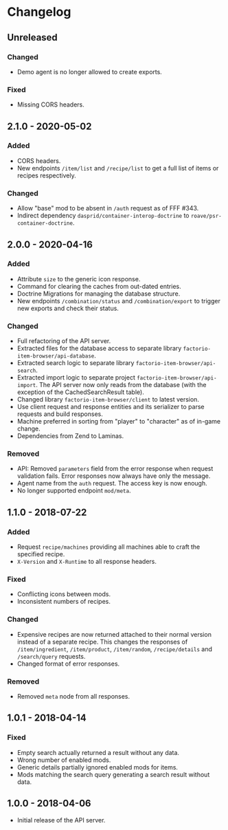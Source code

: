 # Changelog

## Unreleased

### Changed

- Demo agent is no longer allowed to create exports.

### Fixed

- Missing CORS headers.

## 2.1.0 - 2020-05-02

### Added

- CORS headers.
- New endpoints `/item/list` and `/recipe/list` to get a full list of items or recipes respectively.

### Changed

- Allow "base" mod to be absent in `/auth` request as of FFF #343.
- Indirect dependency `dasprid/container-interop-doctrine` to `roave/psr-container-doctrine`.

## 2.0.0 - 2020-04-16

### Added

- Attribute `size` to the generic icon response.
- Command for clearing the caches from out-dated entries.
- Doctrine Migrations for managing the database structure.
- New endpoints `/combination/status` and `/combination/export` to trigger new exports and check their status.

### Changed

- Full refactoring of the API server.
- Extracted files for the database access to separate library `factorio-item-browser/api-database`.
- Extracted search logic to separate library `factorio-item-browser/api-search`.
- Extracted import logic to separate project `factorio-item-browser/api-import`. The API server now only reads from the 
  database (with the exception of the CachedSearchResult table).
- Changed library `factorio-item-browser/client` to latest version.
- Use client request and response entities and its serializer to parse requests and build responses.
- Machine preferred in sorting from "player" to "character" as of in-game change.
- Dependencies from Zend to Laminas.

### Removed 

- API: Removed `parameters` field from the error response when request validation fails. Error responses now
  always have only the message.
- Agent name from the `auth` request. The access key is now enough.
- No longer supported endpoint `mod/meta`.

## 1.1.0 - 2018-07-22

### Added

- Request `recipe/machines` providing all machines able to craft the specified recipe.
- `X-Version` and `X-Runtime` to all response headers.

### Fixed

- Conflicting icons between mods.
- Inconsistent numbers of recipes.

### Changed

- Expensive recipes are now returned attached to their normal version instead of a separate recipe. 
  This changes the responses of `/item/ingredient`, `/item/product`, `/item/random`, `/recipe/details` and 
  `/search/query` requests. 
- Changed format of error responses.

### Removed

- Removed `meta` node from all responses.

## 1.0.1 - 2018-04-14

### Fixed

- Empty search actually returned a result without any data.
- Wrong number of enabled mods.
- Generic details partially ignored enabled mods for items.
- Mods matching the search query generating a search result without data.

## 1.0.0 - 2018-04-06

- Initial release of the API server.
